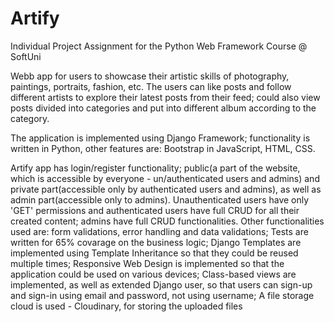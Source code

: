 # Artify
 Individual Project Assignment for the Python Web Framework Course @ SoftUni
 
Webb app for users to showcase their artistic skills of photography, paintings, portraits, fashion, etc. 
The users can like posts and follow different artists to explore their latest posts from their feed; could also view posts divided into categories and put into different album according to the category.

The application is implemented using Django Framework; functionality is written in Python, other features are: Bootstrap in JavaScript, HTML, CSS.

Artify app has login/register functionality; public(a part of the website, which is accessible by everyone - un/authenticated users and admins) and private part(accessible only by authenticated users and admins), as well as admin part(accessible only to admins). Unauthenticated users have only 'GET' permissions and authenticated users have full CRUD for all their created content; admins have full CRUD functionalities.
Other functionalities used are: form validations, error handling and data validations;
Tests are written for 65% covarage on the business logic;
Django Templates are implemented using Template Inheritance so that they could be reused multiple times;
Responsive Web Design is implemented so that the application could be used on various devices;
Class-based views are implemented, as well as extended Django user, so that users can sign-up and sign-in using email and password, not using username;
A file storage cloud is used - Cloudinary, for storing the uploaded files 

